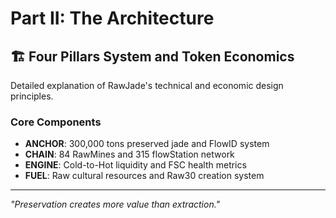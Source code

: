 ﻿# Part II: The Architecture

## 🏗️ Four Pillars System and Token Economics

Detailed explanation of RawJade's technical and economic design principles.

### Core Components

- **ANCHOR**: 300,000 tons preserved jade and FlowID system
- **CHAIN**: 84 RawMines and 315 flowStation network  
- **ENGINE**: Cold-to-Hot liquidity and FSC health metrics
- **FUEL**: Raw cultural resources and Raw30 creation system

---

*"Preservation creates more value than extraction."*
